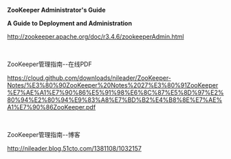 <p><strong>ZooKeeper Administrator's Guide</strong></p>
<p><strong>A Guide to Deployment and Administration</strong></p>
<p><a href="http://zookeeper.apache.org/doc/r3.4.6/zookeeperAdmin.html" target="_blank">http://zookeeper.apache.org/doc/r3.4.6/zookeeperAdmin.html</a><br></p>
<p><br></p>
<p>ZooKeeper管理指南--在线PDF</p>
<p><a href="https://cloud.github.com/downloads/nileader/ZooKeeper-Notes/%E3%80%90ZooKeeper%20Notes%2027%E3%80%91ZooKeeper%E7%AE%A1%E7%90%86%E5%91%98%E6%8C%87%E5%8D%97%E2%80%94%E2%80%94%E9%83%A8%E7%BD%B2%E4%B8%8E%E7%AE%A1%E7%90%86ZooKeeper.pdf" target="_blank">https://cloud.github.com/downloads/nileader/ZooKeeper-Notes/%E3%80%90ZooKeeper%20Notes%2027%E3%80%91ZooKeeper%E7%AE%A1%E7%90%86%E5%91%98%E6%8C%87%E5%8D%97%E2%80%94%E2%80%94%E9%83%A8%E7%BD%B2%E4%B8%8E%E7%AE%A1%E7%90%86ZooKeeper.pdf</a> </p>
<p><br></p>
<p>ZooKeeper管理指南--博客</p>
<p><a href="http://nileader.blog.51cto.com/1381108/1032157" target="_blank">http://nileader.blog.51cto.com/1381108/1032157</a> </p>
<p><br></p>
